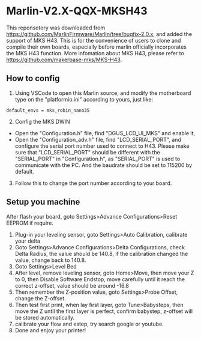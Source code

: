 # Marlin-V2.X-QQX-MKSH43
This reponsotory was downloaded from https://github.com/MarlinFirmware/Marlin/tree/bugfix-2.0.x, and added the support of MKS H43. This is for the convenience of users to clone and compile their own boards, especially before marlin officially incorporates the MKS H43 function. More infomation about MKS H43, please refer to https://github.com/makerbase-mks/MKS-H43.

## How to config
1. Using VSCode to open this Marlin source, and modify the motherboard type on the "platformio.ini" according to yours, just like:
```
default_envs = mks_robin_nano35
```
2. Config the MKS DWIN
- Open the "Configuration.h" file, find "DGUS_LCD_UI_MKS" and enable it,
- Open the "Configuration_adv.h" file, find "LCD_SERIAL_PORT", and configure the serial port number used to connect to H43. Please make sure that "LCD_SERIAL_PORT" should be different with the "SERIAL_PORT" in "Configuration.h", as "SERIAL_PORT" is used to communicate with the PC. And the baudrate should be set to 115200 by default.

3. Follow this to change the port number according to your board.

## Setup you machine
After flash your board, goto Settings>Advance Configurations>Reset EEPROM if require.

1. Plug-in your leveling sensor, goto Settings>Auto Calibration, calibrate your delta
2. Goto Settings>Advance Configurations>Delta Configurations, check Delta Radius, the value should be 140.8, if the calibration changed the value, change back to 140.8.
3. Goto Settings>Level Bed
4. After level, remove leveling sensor, goto Home>Move, then move your Z to 0, then Disable Software Endstop, move carefully until it reach the correct z-offset, value should be around -16.8
5. Then remember the Z-position value, goto Settings>Probe Offset, change the Z-offset.
6. Then test first print, when lay first layer, goto Tune>Babysteps, then move the Z until the first layer is perfect, confirm babystep, z-offset will be stored automatically.
7. calibrate your flow and estep, try search google or youtube.
8. Done and enjoy your printer!
